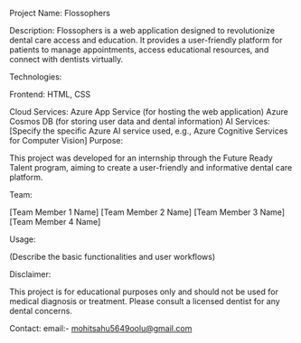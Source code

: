 Project Name: Flossophers

Description: Flossophers is a web application designed to revolutionize dental care access and education. It provides a user-friendly platform for patients to manage appointments, access educational resources, and connect with dentists virtually.

Technologies:

Frontend:  HTML, CSS

Cloud Services:
Azure App Service (for hosting the web application)
Azure Cosmos DB (for storing user data and dental information)
AI Services: [Specify the specific Azure AI service used, e.g., Azure Cognitive Services for Computer Vision]
Purpose:

This project was developed for an internship through the Future Ready Talent program, aiming to create a user-friendly and informative dental care platform.

Team:

[Team Member 1 Name] 
[Team Member 2 Name]
[Team Member 3 Name]
[Team Member 4 Name] 

Usage:

(Describe the basic functionalities and user workflows)





Disclaimer:

This project is for educational purposes only and should not be used for medical diagnosis or treatment.  Please consult a licensed dentist for any dental concerns.

Contact:
email:- mohitsahu5649oolu@gmail.com


